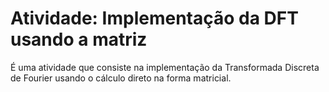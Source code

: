 # Atividade: Implementação da DFT usando a matriz

É uma atividade que consiste na implementação da Transformada Discreta de Fourier usando o cálculo direto na forma matricial.
